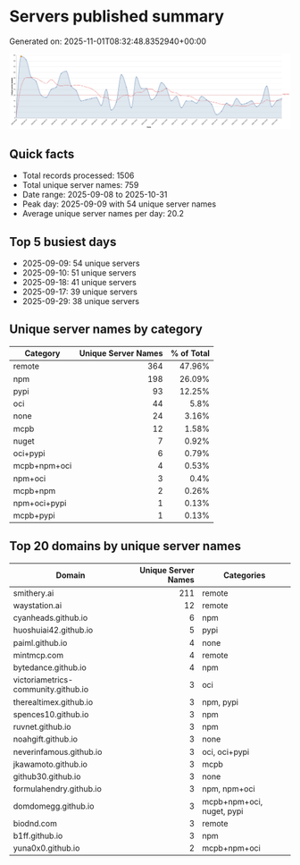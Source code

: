 # Servers published summary

Generated on: 2025-11-01T08:32:48.8352940+00:00

![Unique servers per day](servers-per-day.svg)

## Quick facts
- Total records processed: 1506
- Total unique server names: 759
- Date range: 2025-09-08 to 2025-10-31
- Peak day: 2025-09-09 with 54 unique server names
- Average unique server names per day: 20.2

## Top 5 busiest days
- 2025-09-09: 54 unique servers
- 2025-09-10: 51 unique servers
- 2025-09-18: 41 unique servers
- 2025-09-17: 39 unique servers
- 2025-09-29: 38 unique servers

## Unique server names by category

| Category | Unique Server Names | % of Total |
|----------|---------------------:|-----------:|
| remote | 364 | 47.96% |
| npm | 198 | 26.09% |
| pypi | 93 | 12.25% |
| oci | 44 | 5.8% |
| none | 24 | 3.16% |
| mcpb | 12 | 1.58% |
| nuget | 7 | 0.92% |
| oci+pypi | 6 | 0.79% |
| mcpb+npm+oci | 4 | 0.53% |
| npm+oci | 3 | 0.4% |
| mcpb+npm | 2 | 0.26% |
| npm+oci+pypi | 1 | 0.13% |
| mcpb+pypi | 1 | 0.13% |

## Top 20 domains by unique server names

| Domain | Unique Server Names | Categories |
|--------|---------------------:|------------|
| smithery.ai | 211 | remote |
| waystation.ai | 12 | remote |
| cyanheads.github.io | 6 | npm |
| huoshuiai42.github.io | 5 | pypi |
| paiml.github.io | 4 | none |
| mintmcp.com | 4 | remote |
| bytedance.github.io | 4 | npm |
| victoriametrics-community.github.io | 3 | oci |
| therealtimex.github.io | 3 | npm, pypi |
| spences10.github.io | 3 | npm |
| ruvnet.github.io | 3 | npm |
| noahgift.github.io | 3 | none |
| neverinfamous.github.io | 3 | oci, oci+pypi |
| jkawamoto.github.io | 3 | mcpb |
| github30.github.io | 3 | none |
| formulahendry.github.io | 3 | npm, npm+oci |
| domdomegg.github.io | 3 | mcpb+npm+oci, nuget, pypi |
| biodnd.com | 3 | remote |
| b1ff.github.io | 3 | npm |
| yuna0x0.github.io | 2 | mcpb+npm+oci |
